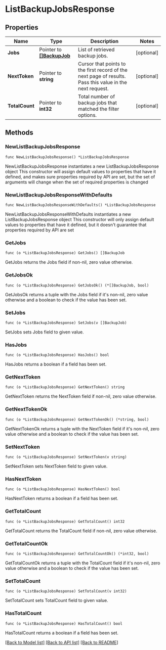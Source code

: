 # ListBackupJobsResponse

## Properties

Name | Type | Description | Notes
------------ | ------------- | ------------- | -------------
**Jobs** | Pointer to [**[]BackupJob**](BackupJob.md) | List of retrieved backup jobs. | [optional] 
**NextToken** | Pointer to **string** | Cursor that points to the first record of the next page of results. Pass this value in the next request.  | [optional] 
**TotalCount** | Pointer to **int32** | Total number of backup jobs that matched the filter options. | [optional] 

## Methods

### NewListBackupJobsResponse

`func NewListBackupJobsResponse() *ListBackupJobsResponse`

NewListBackupJobsResponse instantiates a new ListBackupJobsResponse object
This constructor will assign default values to properties that have it defined,
and makes sure properties required by API are set, but the set of arguments
will change when the set of required properties is changed

### NewListBackupJobsResponseWithDefaults

`func NewListBackupJobsResponseWithDefaults() *ListBackupJobsResponse`

NewListBackupJobsResponseWithDefaults instantiates a new ListBackupJobsResponse object
This constructor will only assign default values to properties that have it defined,
but it doesn't guarantee that properties required by API are set

### GetJobs

`func (o *ListBackupJobsResponse) GetJobs() []BackupJob`

GetJobs returns the Jobs field if non-nil, zero value otherwise.

### GetJobsOk

`func (o *ListBackupJobsResponse) GetJobsOk() (*[]BackupJob, bool)`

GetJobsOk returns a tuple with the Jobs field if it's non-nil, zero value otherwise
and a boolean to check if the value has been set.

### SetJobs

`func (o *ListBackupJobsResponse) SetJobs(v []BackupJob)`

SetJobs sets Jobs field to given value.

### HasJobs

`func (o *ListBackupJobsResponse) HasJobs() bool`

HasJobs returns a boolean if a field has been set.

### GetNextToken

`func (o *ListBackupJobsResponse) GetNextToken() string`

GetNextToken returns the NextToken field if non-nil, zero value otherwise.

### GetNextTokenOk

`func (o *ListBackupJobsResponse) GetNextTokenOk() (*string, bool)`

GetNextTokenOk returns a tuple with the NextToken field if it's non-nil, zero value otherwise
and a boolean to check if the value has been set.

### SetNextToken

`func (o *ListBackupJobsResponse) SetNextToken(v string)`

SetNextToken sets NextToken field to given value.

### HasNextToken

`func (o *ListBackupJobsResponse) HasNextToken() bool`

HasNextToken returns a boolean if a field has been set.

### GetTotalCount

`func (o *ListBackupJobsResponse) GetTotalCount() int32`

GetTotalCount returns the TotalCount field if non-nil, zero value otherwise.

### GetTotalCountOk

`func (o *ListBackupJobsResponse) GetTotalCountOk() (*int32, bool)`

GetTotalCountOk returns a tuple with the TotalCount field if it's non-nil, zero value otherwise
and a boolean to check if the value has been set.

### SetTotalCount

`func (o *ListBackupJobsResponse) SetTotalCount(v int32)`

SetTotalCount sets TotalCount field to given value.

### HasTotalCount

`func (o *ListBackupJobsResponse) HasTotalCount() bool`

HasTotalCount returns a boolean if a field has been set.


[[Back to Model list]](../README.md#documentation-for-models) [[Back to API list]](../README.md#documentation-for-api-endpoints) [[Back to README]](../README.md)


